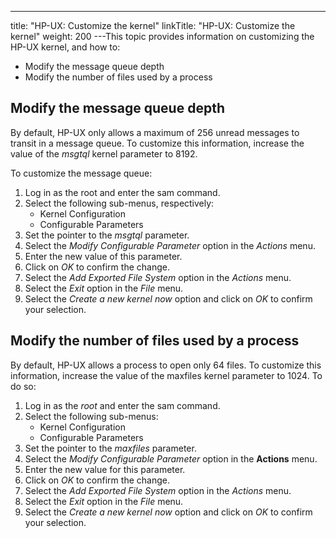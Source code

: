 ---
title: "HP-UX: Customize the kernel"
linkTitle: "HP-UX: Customize the kernel"
weight: 200
---This topic provides information on customizing the HP-UX kernel, and how to:

* Modify
    the message queue depth
* Modify
    the number of files used by a process

<span id="Modify_the_message_queue_depth"></span>

## Modify the message queue depth

By default, HP-UX only allows a maximum of 256 unread messages to transit
in a message queue. To customize this information, increase the value
of the *msgtql* kernel parameter to 8192.

To customize the message queue:

1. Log in as the root and enter
    the sam command.
1. Select the following sub-menus,
    respectively:
    *   Kernel
        Configuration
    *   Configurable
        Parameters
1. Set the pointer to the *msgtql*
    parameter.
1. Select the *Modify
    Configurable Parameter* option in the *Actions*
    menu.
1. Enter the new value of this
    parameter.
1. Click on *OK*
    to confirm the change.
1. Select the *Add
    Exported File System* option in the *Actions*
    menu.
1. Select the *Exit*
    option in the *File*
    menu.
1. Select the *Create
    a new kernel now* option and click on *OK*
    to confirm your selection.

<span id="Modify_the_number_of_files_used_by_a_process"></span>

## Modify the number of files used by a process

By default, HP-UX allows a process to open only 64 files. To customize
this information, increase the value of the maxfiles
kernel parameter to 1024. To do so:

1. Log in as the *root* and
    enter the sam
    command.
1. Select the following sub-menus:
    *   Kernel
        Configuration
    *   Configurable
        Parameters
1. Set the pointer to the *maxfiles*
    parameter.
1. Select the *Modify
    Configurable Parameter* option in the ****Actions****
    menu.
1. Enter the new value for this
    parameter.
1. Click on *OK*
    to confirm the change.
1. Select the *Add
    Exported File System* option in the *Actions*
    menu.
1. Select the *Exit*
    option in the *File*
    menu.
1. Select the *Create
    a new kernel now* option and click on *OK*
    to confirm your selection.
